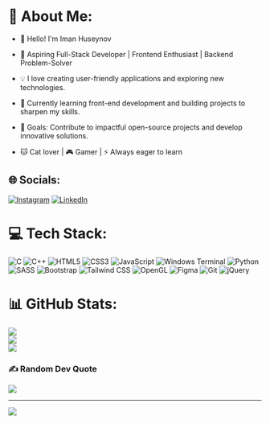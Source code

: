 # 💫 About Me:
- 👋 Hello! I'm Iman Huseynov<br>

- 🚀 Aspiring Full-Stack Developer | Frontend Enthusiast | Backend Problem-Solver<br>

- 💡 I love creating user-friendly applications and exploring new technologies.<br>

- 🌱 Currently learning front-end development and building projects to sharpen my skills.<br>

- 🎯 Goals: Contribute to impactful open-source projects and develop innovative solutions.<br>

- 🐱 Cat lover | 🎮 Gamer | ⚡ Always eager to learn


## 🌐 Socials:
[![Instagram](https://img.shields.io/badge/Instagram-%23E4405F.svg?logo=Instagram&logoColor=white)](https://www.instagram.com/huseynofh06?igsh=MTc1MXQ0MmNhOHkzNw==) [![LinkedIn](https://img.shields.io/badge/LinkedIn-%230077B5.svg?logo=linkedin&logoColor=white)](https://www.linkedin.com/in/iman-hüseynov-630213327/) 

# 💻 Tech Stack:
![C](https://img.shields.io/badge/c-%2300599C.svg?style=for-the-badge&logo=c&logoColor=white) ![C++](https://img.shields.io/badge/c++-%2300599C.svg?style=for-the-badge&logo=c%2B%2B&logoColor=white) ![HTML5](https://img.shields.io/badge/html5-%23E34F26.svg?style=for-the-badge&logo=html5&logoColor=white) ![CSS3](https://img.shields.io/badge/css3-%231572B6.svg?style=for-the-badge&logo=css3&logoColor=white) ![JavaScript](https://img.shields.io/badge/javascript-%23323330.svg?style=for-the-badge&logo=javascript&logoColor=%23F7DF1E) ![Windows Terminal](https://img.shields.io/badge/Windows%20Terminal-%234D4D4D.svg?style=for-the-badge&logo=windows-terminal&logoColor=white) ![Python](https://img.shields.io/badge/python-3670A0?style=for-the-badge&logo=python&logoColor=ffdd54) ![SASS](https://img.shields.io/badge/SASS-hotpink.svg?style=for-the-badge&logo=SASS&logoColor=white) ![Bootstrap](https://img.shields.io/badge/bootstrap-%238511FA.svg?style=for-the-badge&logo=bootstrap&logoColor=white) ![Tailwind CSS](https://img.shields.io/badge/Tailwind_CSS-38B2AC.svg?style=for-the-badge&logo=tailwind-css&logoColor=white) ![OpenGL](https://img.shields.io/badge/OpenGL-5586A4.svg?style=for-the-badge&logo=opengl&logoColor=white) ![Figma](https://img.shields.io/badge/Figma-F24E1E.svg?style=for-the-badge&logo=figma&logoColor=white)
![Git](https://img.shields.io/badge/Git-F05032.svg?style=for-the-badge&logo=git&logoColor=white) ![jQuery](https://img.shields.io/badge/jQuery-0769AD.svg?style=for-the-badge&logo=jquery&logoColor=white)

# 📊 GitHub Stats:
![](https://github-readme-stats.vercel.app/api?username=Iman060&theme=blue_navy&hide_border=true&include_all_commits=false&count_private=false)<br/>
![](https://github-readme-streak-stats.herokuapp.com/?user=Iman060&theme=blue_navy&hide_border=true)<br/>
![](https://github-readme-stats.vercel.app/api/top-langs/?username=Iman060&theme=blue_navy&hide_border=true&include_all_commits=false&count_private=false&layout=compact)

### ✍️ Random Dev Quote
![](https://quotes-github-readme.vercel.app/api?type=horizontal&theme=radical)

---
[![](https://visitcount.itsvg.in/api?id=Iman060&icon=0&color=0)](https://visitcount.itsvg.in)

<!-- Proudly created with GPRM ( https://gprm.itsvg.in ) -->
